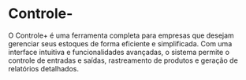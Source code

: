 # Controle-
O Controle+ é uma ferramenta completa para empresas que desejam gerenciar seus estoques de forma eficiente e simplificada. Com uma interface intuitiva e funcionalidades avançadas, o sistema permite o controle de entradas e saídas, rastreamento de produtos e geração de relatórios detalhados.

